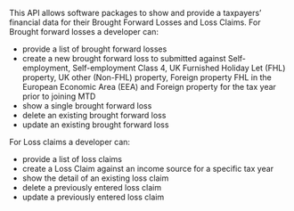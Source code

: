 This API allows software packages to show and provide a taxpayers’ financial data for their Brought Forward Losses and Loss Claims. 
For Brought forward losses a developer can:

* provide a list of brought forward losses
* create a new brought forward loss to submitted against Self-employment, Self-employment Class 4, UK Furnished Holiday Let (FHL) property, UK other (Non-FHL) property, Foreign property FHL in the European Economic Area (EEA) and Foreign property for the tax year prior to joining MTD
* show a single brought forward loss
* delete an existing brought forward loss
* update an existing brought forward loss
 
For Loss claims a developer can:

* provide a list of loss claims
* create a Loss Claim against an income source for a specific tax year
* show the detail of an existing loss claim
* delete a previously entered loss claim
* update a previously entered loss claim